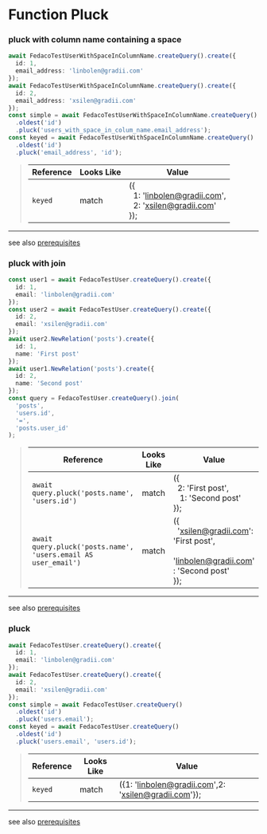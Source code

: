 # Function Pluck
### pluck with column name containing a space

```typescript
await FedacoTestUserWithSpaceInColumnName.createQuery().create({
  id: 1,
  email_address: 'linbolen@gradii.com'
});
await FedacoTestUserWithSpaceInColumnName.createQuery().create({
  id: 2,
  email_address: 'xsilen@gradii.com'
});
const simple = await FedacoTestUserWithSpaceInColumnName.createQuery()
  .oldest('id')
  .pluck('users_with_space_in_colum_name.email_address');
const keyed = await FedacoTestUserWithSpaceInColumnName.createQuery()
  .oldest('id')
  .pluck('email_address', 'id');
```


> | Reference | Looks Like | Value                                                                     |
> | ------ | ----- |---------------------------------------------------------------------------|
> | `keyed` | match | ({<br/>&nbsp;&nbsp;1: 'linbolen@gradii.com',<br/>&nbsp;&nbsp;2: 'xsilen@gradii.com'<br/>}); |


----
see also [prerequisites](./../database-fedaco-integration/prerequisite)

### pluck with join

```typescript
const user1 = await FedacoTestUser.createQuery().create({
  id: 1,
  email: 'linbolen@gradii.com'
});
const user2 = await FedacoTestUser.createQuery().create({
  id: 2,
  email: 'xsilen@gradii.com'
});
await user2.NewRelation('posts').create({
  id: 1,
  name: 'First post'
});
await user1.NewRelation('posts').create({
  id: 2,
  name: 'Second post'
});
const query = FedacoTestUser.createQuery().join(
  'posts',
  'users.id',
  '=',
  'posts.user_id'
);
```


> | Reference | Looks Like | Value                                                                         |
> | ------ | ----- |-------------------------------------------------------------------------------|
> | `await query.pluck('posts.name', 'users.id')` | match | ({<br/>&nbsp;&nbsp;2: 'First post',<br/>&nbsp;&nbsp; 1: 'Second post'<br/>}); |
> | `await query.pluck('posts.name', 'users.email AS user_email')` | match | ({<br/>&nbsp;&nbsp;'xsilen@gradii.com': 'First post',<br/>&nbsp;&nbsp; 'linbolen@gradii.com' : 'Second post'<br/>    }); |


----
see also [prerequisites](./../database-fedaco-integration/prerequisite)

### pluck

```typescript
await FedacoTestUser.createQuery().create({
  id: 1,
  email: 'linbolen@gradii.com'
});
await FedacoTestUser.createQuery().create({
  id: 2,
  email: 'xsilen@gradii.com'
});
const simple = await FedacoTestUser.createQuery()
  .oldest('id')
  .pluck('users.email');
const keyed = await FedacoTestUser.createQuery()
  .oldest('id')
  .pluck('users.email', 'users.id');
```


> | Reference | Looks Like | Value |
> | ------ | ----- | ----- |
> | `keyed` | match | ({1: 'linbolen@gradii.com',2: 'xsilen@gradii.com'}); |


----
see also [prerequisites](./../database-fedaco-integration/prerequisite)
